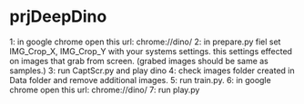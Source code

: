 # prjDeepDino
1: in google chrome open this url: chrome://dino/
2: in prepare.py fiel set IMG_Crop_X, IMG_Crop_Y with your systems settings. this settings effected on images that grab from screen. (grabed images should be same as samples.)
3: run CaptScr.py and play dino 
4: check images folder created in Data folder and remove additional images.
5: run train.py.
6: in google chrome open this url: chrome://dino/
7: run play.py
